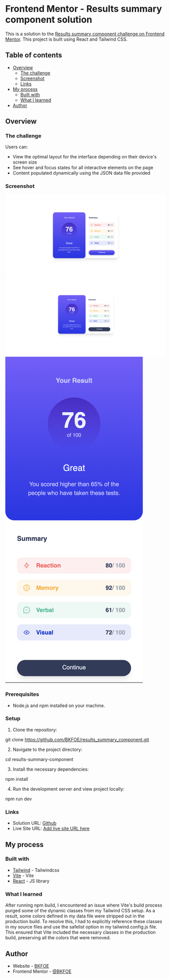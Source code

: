 # Frontend Mentor - Results summary component solution
This is a solution to the [Results summary component challenge on Frontend Mentor](https://www.frontendmentor.io/challenges/results-summary-component-CE_K6s0maV). This project is built using React and Tailwind CSS. 

## Table of contents

- [Overview](#overview)
  - [The challenge](#the-challenge)
  - [Screenshot](#screenshot)
  - [Links](#links)
- [My process](#my-process)
  - [Built with](#built-with)
  - [What I learned](#what-i-learned)
- [Author](#author)

## Overview

### The challenge

Users can:

- View the optimal layout for the interface depending on their device's screen size
- See hover and focus states for all interactive elements on the page
- Content populated dynamically using the JSON data file provided 

### Screenshot

![Active and Focus](./public/images/Activeandfocus.png)
![Desktop](./public/images/Desktop.png)
![Mobile](./public/images/Mobile.png)

### Prerequisites

- Node.js and npm installed on your machine. 

### Setup

1. Clone the repository:

git clone https://github.com/BKFOE/results_summary_component.git

2. Navigate to the project directory:

cd results-summary-component

3. Install the necessary dependencies:

npm install 

4. Run the development server and view project locally:

npm run dev

### Links

- Solution URL: [Github](https://github.com/BKFOE/results_summary_component.git)
- Live Site URL: [Add live site URL here](https://your-live-site-url.com)

## My process

### Built with

- [Tailwind](https://tailwindcss.com/) - Tailwindcss
- [Vite](https://vitejs.dev/) - Vite 
- [React](https://reactjs.org/) - JS library

### What I learned

After running npm build, I encountered an issue where Vite's build process purged some of the dynamic classes from my Tailwind CSS setup. As a result, some colors defined in my data file were stripped out in the production build. To resolve this, I had to explicitly reference these classes in my source files and use the safelist option in my tailwind.config.js file. This ensured that Vite included the necessary classes in the production build, preserving all the colors that were removed.
              
## Author

- Website - [BKFOE](https://www.your-site.com)
- Frontend Mentor - [@BKFOE](https://www.frontendmentor.io/profile/bkfoe)
